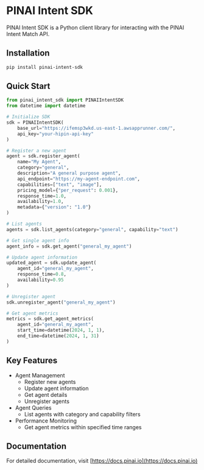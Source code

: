 # PINAI Intent SDK

PINAI Intent SDK is a Python client library for interacting with the PINAI Intent Match API.

## Installation

```bash
pip install pinai-intent-sdk
```

## Quick Start

```python
from pinai_intent_sdk import PINAIIntentSDK
from datetime import datetime

# Initialize SDK
sdk = PINAIIntentSDK(
    base_url="https://ifemsp3wkd.us-east-1.awsapprunner.com/",
    api_key="your-hipin-api-key"
)

# Register a new agent
agent = sdk.register_agent(
    name="My Agent",
    category="general",
    description="A general purpose agent",
    api_endpoint="https://my-agent-endpoint.com",
    capabilities=["text", "image"],
    pricing_model={"per_request": 0.001},
    response_time=1.0,
    availability=1.0,
    metadata={"version": "1.0"}
)

# List agents
agents = sdk.list_agents(category="general", capability="text")

# Get single agent info
agent_info = sdk.get_agent("general_my_agent")

# Update agent information
updated_agent = sdk.update_agent(
    agent_id="general_my_agent",
    response_time=0.8,
    availability=0.95
)

# Unregister agent
sdk.unregister_agent("general_my_agent")

# Get agent metrics
metrics = sdk.get_agent_metrics(
    agent_id="general_my_agent",
    start_time=datetime(2024, 1, 1),
    end_time=datetime(2024, 1, 31)
)

```

## Key Features

- Agent Management
  - Register new agents
  - Update agent information
  - Get agent details
  - Unregister agents
- Agent Queries
  - List agents with category and capability filters
- Performance Monitoring
  - Get agent metrics within specified time ranges

## Documentation

For detailed documentation, visit [https://docs.pinai.io](https://docs.pinai.io)
```
